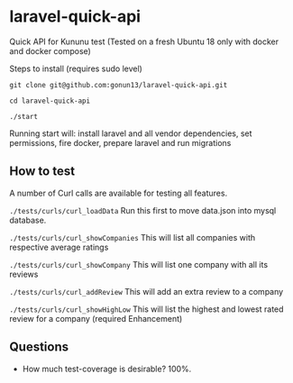 # laravel-quick-api
Quick API for Kununu test 
(Tested on a fresh Ubuntu 18 only with docker and docker compose)

Steps to install (requires sudo level)

```
git clone git@github.com:gonun13/laravel-quick-api.git

cd laravel-quick-api

./start
```

Running start will: install laravel and all vendor dependencies, set permissions, fire docker, prepare laravel and run migrations

## How to test

A number of Curl calls are available for testing all features.

`./tests/curls/curl_loadData`
Run this first to move data.json into mysql database.

`./tests/curls/curl_showCompanies`
This will list all companies with respective average ratings

`./tests/curls/curl_showCompany`
This will list one company with all its reviews

`./tests/curls/curl_addReview`
This will add an extra review to a company

`./tests/curls/curl_showHighLow`
This will list the highest and lowest rated review for a company (required Enhancement)

## Questions

* How much test-coverage is desirable?
100%.
